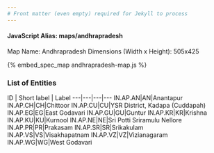 ```yaml
---
# Front matter (even empty) required for Jekyll to process
---
```


#### JavaScript Alias: maps/andhrapradesh

Map Name: Andhrapradesh
Dimensions (Width x Height): 505x425




{% embed_spec_map andhrapradesh-map.js %}

### List of Entities

ID | Short label | Label
---|---|---|---
IN.AP.AN|AN|Anantapur
IN.AP.CH|CH|Chittoor
IN.AP.CU|CU|YSR District, Kadapa (Cuddapah)
IN.AP.EG|EG|East Godavari
IN.AP.GU|GU|Guntur
IN.AP.KR|KR|Krishna
IN.AP.KU|KU|Kurnool
IN.AP.NE|NE|Sri Potti Sriramulu Nellore
IN.AP.PR|PR|Prakasam
IN.AP.SR|SR|Srikakulam
IN.AP.VS|VS|Visakhapatnam
IN.AP.VZ|VZ|Vizianagaram
IN.AP.WG|WG|West Godavari
